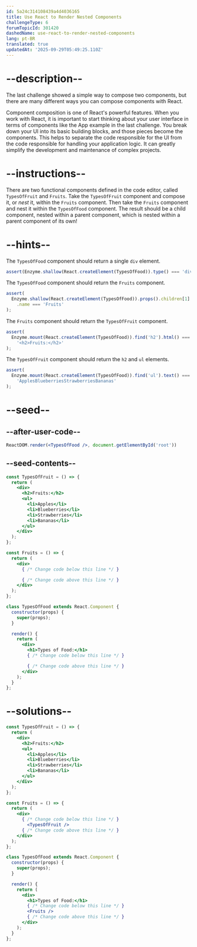 ```yaml
---
id: 5a24c314108439a4d4036165
title: Use React to Render Nested Components
challengeType: 6
forumTopicId: 301420
dashedName: use-react-to-render-nested-components
lang: pt-BR
translated: true
updatedAt: '2025-09-29T05:49:25.110Z'
---
```


# --description--

The last challenge showed a simple way to compose two components, but there are many different ways you can compose components with React.

Component composition is one of React's powerful features. When you work with React, it is important to start thinking about your user interface in terms of components like the App example in the last challenge. You break down your UI into its basic building blocks, and those pieces become the components. This helps to separate the code responsible for the UI from the code responsible for handling your application logic. It can greatly simplify the development and maintenance of complex projects.

# --instructions--

There are two functional components defined in the code editor, called `TypesOfFruit` and `Fruits`. Take the `TypesOfFruit` component and compose it, or *nest* it, within the `Fruits` component. Then take the `Fruits` component and nest it within the `TypesOfFood` component. The result should be a child component, nested within a parent component, which is nested within a parent component of its own!

# --hints--

The `TypesOfFood` component should return a single `div` element.

```js
assert(Enzyme.shallow(React.createElement(TypesOfFood)).type() === 'div');
```

The `TypesOfFood` component should return the `Fruits` component.

```js
assert(
  Enzyme.shallow(React.createElement(TypesOfFood)).props().children[1].type
    .name === 'Fruits'
);
```

The `Fruits` component should return the `TypesOfFruit` component.

```js
assert(
  Enzyme.mount(React.createElement(TypesOfFood)).find('h2').html() ===
    '<h2>Fruits:</h2>'
);
```

The `TypesOfFruit` component should return the `h2` and `ul` elements.

```js
assert(
  Enzyme.mount(React.createElement(TypesOfFood)).find('ul').text() ===
    'ApplesBlueberriesStrawberriesBananas'
);
```

# --seed--

## --after-user-code--

```jsx
ReactDOM.render(<TypesOfFood />, document.getElementById('root'))
```

## --seed-contents--

```jsx
const TypesOfFruit = () => {
  return (
    <div>
      <h2>Fruits:</h2>
      <ul>
        <li>Apples</li>
        <li>Blueberries</li>
        <li>Strawberries</li>
        <li>Bananas</li>
      </ul>
    </div>
  );
};

const Fruits = () => {
  return (
    <div>
      { /* Change code below this line */ }

      { /* Change code above this line */ }
    </div>
  );
};

class TypesOfFood extends React.Component {
  constructor(props) {
    super(props);
  }

  render() {
    return (
      <div>
        <h1>Types of Food:</h1>
        { /* Change code below this line */ }

        { /* Change code above this line */ }
      </div>
    );
  }
};
```

# --solutions--

```jsx
const TypesOfFruit = () => {
  return (
    <div>
      <h2>Fruits:</h2>
      <ul>
        <li>Apples</li>
        <li>Blueberries</li>
        <li>Strawberries</li>
        <li>Bananas</li>
      </ul>
    </div>
  );
};

const Fruits = () => {
  return (
    <div>
      { /* Change code below this line */ }
        <TypesOfFruit />
      { /* Change code above this line */ }
    </div>
  );
};

class TypesOfFood extends React.Component {
  constructor(props) {
    super(props);
  }

  render() {
    return (
      <div>
        <h1>Types of Food:</h1>
        { /* Change code below this line */ }
        <Fruits />
        { /* Change code above this line */ }
      </div>
    );
  }
};
```
